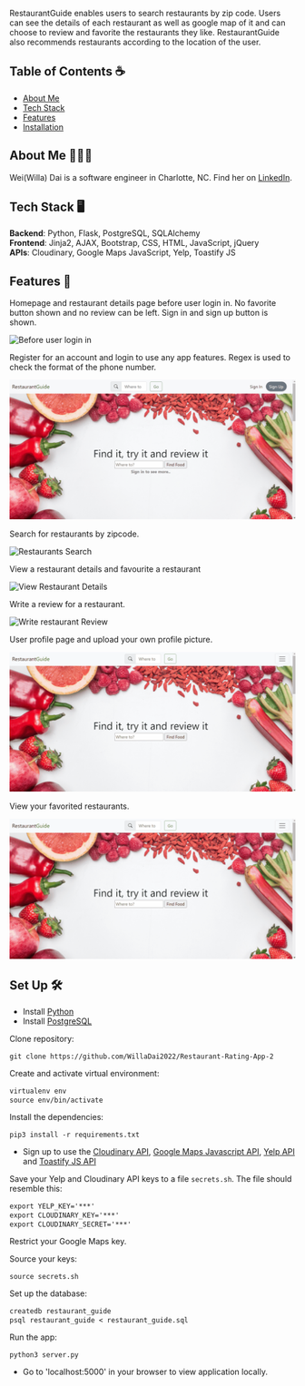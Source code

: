 RestaurantGuide enables users to search restaurants by zip code. Users can see the details of each restaurant as well as google map of it and can choose to review and favorite the restaurants they like. RestaurantGuide also recommends restaurants according to the location of the user.

## Table of Contents ☕️
* [About Me](#about-me)
* [Tech Stack](#tech-stack)
* [Features](#features)
* [Installation](#installation)



## <a name="about-me"></a>About Me 👩🏻‍💻
Wei(Willa) Dai is a software engineer in Charlotte, NC. Find her on [LinkedIn](https://www.linkedin.com/in/wei-dai-willa/).

## <a name="tech-stack"></a>Tech Stack 🖥

**Backend**:  Python, Flask, PostgreSQL, SQLAlchemy <br/>
**Frontend**:  Jinja2, AJAX, Bootstrap, CSS, HTML, JavaScript, jQuery <br/>
**APIs**:  Cloudinary, Google Maps JavaScript, Yelp, Toastify JS

## <a name="features"></a>Features 🔎
Homepage and restaurant details page before user login in. No favorite button shown and no review can be left. Sign in and sign up button is shown.

![Before user login in](/static/image/gifs/status-before-login.gif)

Register for an account and login to use any app features. Regex is used to check the format of the phone number.

![Registration and Login](/static/image/gifs/register-login.gif)

Search for restaurants by zipcode.

![Restaurants Search](/static/image/gifs/search-rests.gif)

View a restaurant details and favourite a restaurant

![View Restaurant Details](/static/image/gifs/view-details.gif)

Write a review for a restaurant.

![Write restaurant Review](/static/image/gifs/write-review.gif)

User profile page and upload your own profile picture.

![Upload Profile Picture](/static/image/gifs/user-profile-page.gif)

View your favorited restaurants.

![View User Content](/static/image/gifs/view-favs-rests.gif)


## <a name="installation"></a>Set Up 🛠

* Install [Python](https://www.python.org/downloads/) <br/>
* Install [PostgreSQL](https://www.postgresql.org/download/)

Clone repository:
```
git clone https://github.com/WillaDai2022/Restaurant-Rating-App-2
```

Create and activate virtual environment:
```
virtualenv env
source env/bin/activate
```

Install the dependencies:
```
pip3 install -r requirements.txt
```
* Sign up to use the [Cloudinary API](https://cloudinary.com), [Google Maps Javascript API](https://developers.google.com/maps), [Yelp API](https://www.yelp.com/developers) and [Toastify JS API](https://apvarun.github.io/toastify-js/)

Save your Yelp and Cloudinary API keys to a file `secrets.sh`. The file should resemble this:
```
export YELP_KEY='***'
export CLOUDINARY_KEY='***'
export CLOUDINARY_SECRET='***'
```
Restrict your Google Maps key.

Source your keys:
```
source secrets.sh
```
Set up the database:
```
createdb restaurant_guide
psql restaurant_guide < restaurant_guide.sql
```

Run the app:
```
python3 server.py
```

* Go to 'localhost:5000' in your browser to view application locally.




